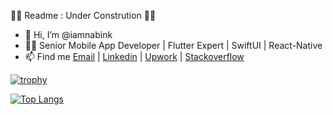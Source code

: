 📡📡 Readme : Under Constrution 📡📡

- 👋 Hi, I’m @iamnabink
- 🧑‍💻 Senior Mobile App Developer | Flutter Expert | SwiftUI | React-Native
- 📫 Find me [Email](nabrajkhadka43@gmail.com) | [Linkedin](https://www.linkedin.com/in/iamnabink/) | [Upwork](https://www.upwork.com/freelancers/~01e089fa33ae65fc49) | [Stackoverflow](https://stackoverflow.com/users/12030116/iamnabink)

[![trophy](https://github-profile-trophy.vercel.app/?username=iamnabink)](https://github.com/ryo-ma/github-profile-trophy)


[![Top Langs](https://github-readme-stats.vercel.app/api/top-langs/?username=iamnabink&layout=compact)](https://github.com/anuraghazra/github-readme-stats)

<!--- [![Nabraj's wakatime stats](https://github-readme-stats.vercel.app/api/wakatime?username=iamnabink)](https://github.com/anuraghazra/github-readme-stats) --->


<!--- [![Nabraj's GitHub stats](https://github-readme-stats.vercel.app/api?username=iamnabink)](https://github.com/anuraghazra/github-readme-stats) --->


<!---
iamnabink/iamnabink is a ✨ special ✨ repository because its `README.md` (this file) appears on your GitHub profile.
You can click the Preview link to take a look at your changes.
--->
